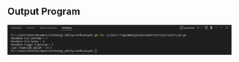 ## Output Program
![Prioritas1-1.](2_Basic-Programming\Screenshoot\prioritas1-1.png "Output program")
